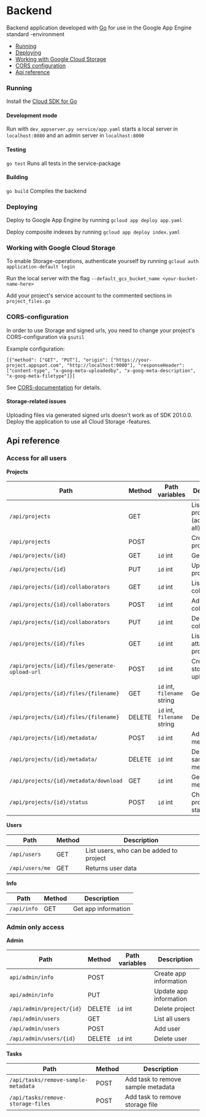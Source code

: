 # Backend

Backend application developed with [Go](https://golang.org) for use in the Google App Engine standard -environment

* [Running](#running)
* [Deploying](#deploying)
* [Working with Google Cloud Storage](#working-with-google-cloud-storage)
* [CORS configuration](#cors-configuration)
* [Api reference](#api-reference)

### Running

Install the [Cloud SDK for Go](https://cloud.google.com/appengine/docs/standard/go/download)

#### Development mode

Run with `dev_appserver.py service/app.yaml` starts a local server in `localhost:8080` and an admin server in `localhost:8000`

#### Testing
`go test` Runs all tests in the service-package

#### Building
`go build` Compiles the backend

### Deploying
Deploy to Google App Engine by running `gcloud app deploy app.yaml`

Deploy composite indexes by running `gcloud app deploy index.yaml`

### Working with Google Cloud Storage
To enable Storage-operations, authenticate yourself by running `gcloud auth application-default login`

Run the local server with the flag `--default_gcs_bucket_name <your-bucket-name-here>`

Add your project's service account to the commented sections in `project_files.go`

### CORS-configuration
In order to use Storage and signed urls, you need to change your project's CORS-configuration via `gsutil`

Example configuration:

`[{"method": ["GET", "PUT"], "origin": ["https://your-project.appspot.com", "http://localhost:9000"], "responseHeader": ["content-type", "x-goog-meta-uploadedby", "x-goog-meta-description", "x-goog-meta-filetype"]}]`

See [CORS-documentation](https://cloud.google.com/storage/docs/gsutil/commands/cors) for details.

#### Storage-related issues
Uploading files via generated signed urls doesn't work as of SDK 201.0.0.
Deploy the application to use all Cloud Storage -features.


## Api reference

### Access for all users

**Projects**

Path | Method | Path variables | Description
-------|------|-----------|------------
`/api/projects` | GET | | List own projects (admin gets all)
`/api/projects` | POST | | Create new project
`/api/projects/{id}` | GET | `id` int | Get project
`/api/projects/{id}` | PUT | `id` int | Update project
`/api/projects/{id}/collaborators` | GET | `id` int | List collaborators
`/api/projects/{id}/collaborators` | POST | `id` int | Add collaborator
`/api/projects/{id}/collaborators` | PUT | `id` int | Delete collaborator
`/api/projects/{id}/files` | GET | `id` int | List files attached to project
`/api/projects/{id}/files/generate-upload-url` | POST | `id` int | Create storage upload url
`/api/projects/{id}/files/{filename}` | GET | `id` int, `filename` string | Get file
`/api/projects/{id}/files/{filename}` | DELETE | `id` int, `filename` string | Delete file
`/api/projects/{id}/metadata/` | POST | `id` int | Add sample metadata file
`/api/projects/{id}/metadata/` | DELETE | `id` int | Delete sample metadata
`/api/projects/{id}/metadata/download` | GET | `id` int | Get sample metadata file
`/api/projects/{id}/status` | POST | `id` int | Change project status

**Users**

Path | Method | Description
-------|------|------------
`/api/users` | GET | List users, who can be added to project
`/api/users/me` | GET | Returns user data

**Info**

Path | Method | Description
-------|------|------------
`/api/info` | GET | Get app information


### Admin only access

**Admin**

Path | Method | Path variables | Description
-------|------|------------|------------
`api/admin/info` | POST | | Create app information
`api/admin/info` | PUT | | Update app information
`/api/admin/project/{id}` | DELETE | `id` int | Delete project
`/api/admin/users` | GET | | List all users
`/api/admin/users` | POST | | Add user
`/api/admin/users/{id}` | DELETE | `id` int | Delete user

**Tasks**

Path | Method | Description
-------|------|------------
`/api/tasks/remove-sample-metadata` | POST | Add task to remove sample metadata
`/api/tasks/remove-storage-files` | POST | Add task to remove storage file



